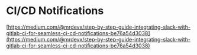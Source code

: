 # CI/CD Notifications

[https://medium.com/@mrdevx/step-by-step-guide-integrating-slack-with-gitlab-ci-for-seamless-ci-cd-notifications-be76a54d3038](https://medium.com/@mrdevx/step-by-step-guide-integrating-slack-with-gitlab-ci-for-seamless-ci-cd-notifications-be76a54d3038)
